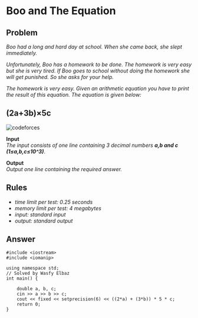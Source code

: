 # Boo and The Equation

## Problem

*Boo had a long and hard day at school. When she came back, she slept immediately.*

*Unfortunately, Boo has a homework to be done. The homework is very easy but she is very tired. If Boo goes to school without doing the homework she will get punished. So she asks for your help.*

*The homework is very easy. Given an arithmetic equation you have to print the result of this equation. The equation is given below:*
## (2a+3b)×5c

![codeforces](https://espresso.codeforces.com/67e0bdbc61247a48564ce7ee476cc12bd8a68ff4.png)

**Input**
<br>
*The input consists of one line containing 3 decimal numbers **a,b and c (1≤a,b,c≤10^3)***.

**Output**
<br>
*Output one line containing the required answer.*

## Rules

  - *time limit per test: 0.25 seconds*
  - *memory limit per test: 4 megabytes*
  - *input: standard input*
  - *output: standard output*
  
## Answer

```
#include <iostream>
#include <iomanip>

using namespace std;
// Solved by Wasfy Elbaz
int main() {

    double a, b, c;
    cin >> a >> b >> c;
    cout << fixed << setprecision(6) << ((2*a) + (3*b)) * 5 * c;
    return 0;
}
```
